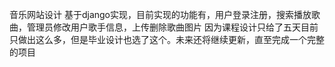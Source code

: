 音乐网站设计
基于django实现，目前实现的功能有，用户登录注册，搜索播放歌曲，管理员修改用户歌手信息，上传删除歌曲图片
因为课程设计只给了五天目前只做出这么多，但是毕业设计也选了这个。未来还将继续更新，直至完成一个完整的项目
